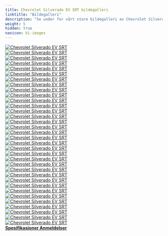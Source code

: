 ```yaml
---
title: Chevrolet Silverado EV SRT bildegalleri
linktitle: "Bildegalleri"
description: "Se under for vårt store bildegalleri av Chevrolet Silverado EV SRT. Klikk på bildene for høyoppløselige versjoner."
weight: 5
hidden: true
navicon: bi-images
---
```

<!-- markdownlint-disable MD033 -->
<div class="row" id ="my-gallery">
	<div class="pswp-grid-item col-6 col-md-4">
		<a href="https://media.evkx.net/multimedia/models/chevrolet/silverado_ev/silverado_ev_srt/chargeport_1.jpg"
data-pswp-src="https://media.evkx.net/multimedia/models/chevrolet/silverado_ev/silverado_ev_srt/chargeport_1.jpg"
data-pswp-width="3000"
data-pswp-height="1635" 
target="_blank">
			<img src="https://media.evkx.net/multimedia/models/chevrolet/silverado_ev/silverado_ev_srt/chargeport_1_xst.jpg" alt="Chevrolet Silverado EV SRT" class="img-fluid " />
		</a>
	</div>
	<div class="pswp-grid-item col-6 col-md-4">
		<a href="https://media.evkx.net/multimedia/models/chevrolet/silverado_ev/silverado_ev_srt/charging_1.jpg"
data-pswp-src="https://media.evkx.net/multimedia/models/chevrolet/silverado_ev/silverado_ev_srt/charging_1.jpg"
data-pswp-width="3000"
data-pswp-height="1728" 
target="_blank">
			<img src="https://media.evkx.net/multimedia/models/chevrolet/silverado_ev/silverado_ev_srt/charging_1_xst.jpg" alt="Chevrolet Silverado EV SRT" class="img-fluid " />
		</a>
	</div>
	<div class="pswp-grid-item col-6 col-md-4">
		<a href="https://media.evkx.net/multimedia/models/chevrolet/silverado_ev/silverado_ev_srt/details_1.jpg"
data-pswp-src="https://media.evkx.net/multimedia/models/chevrolet/silverado_ev/silverado_ev_srt/details_1.jpg"
data-pswp-width="3000"
data-pswp-height="2001" 
target="_blank">
			<img src="https://media.evkx.net/multimedia/models/chevrolet/silverado_ev/silverado_ev_srt/details_1_xst.jpg" alt="Chevrolet Silverado EV SRT" class="img-fluid " />
		</a>
	</div>
	<div class="pswp-grid-item col-6 col-md-4">
		<a href="https://media.evkx.net/multimedia/models/chevrolet/silverado_ev/silverado_ev_srt/details_2.jpg"
data-pswp-src="https://media.evkx.net/multimedia/models/chevrolet/silverado_ev/silverado_ev_srt/details_2.jpg"
data-pswp-width="3000"
data-pswp-height="2001" 
target="_blank">
			<img src="https://media.evkx.net/multimedia/models/chevrolet/silverado_ev/silverado_ev_srt/details_2_xst.jpg" alt="Chevrolet Silverado EV SRT" class="img-fluid " />
		</a>
	</div>
	<div class="pswp-grid-item col-6 col-md-4">
		<a href="https://media.evkx.net/multimedia/models/chevrolet/silverado_ev/silverado_ev_srt/details_3.jpg"
data-pswp-src="https://media.evkx.net/multimedia/models/chevrolet/silverado_ev/silverado_ev_srt/details_3.jpg"
data-pswp-width="3000"
data-pswp-height="2000" 
target="_blank">
			<img src="https://media.evkx.net/multimedia/models/chevrolet/silverado_ev/silverado_ev_srt/details_3_xst.jpg" alt="Chevrolet Silverado EV SRT" class="img-fluid " />
		</a>
	</div>
	<div class="pswp-grid-item col-6 col-md-4">
		<a href="https://media.evkx.net/multimedia/models/chevrolet/silverado_ev/silverado_ev_srt/exterior_1.jpg"
data-pswp-src="https://media.evkx.net/multimedia/models/chevrolet/silverado_ev/silverado_ev_srt/exterior_1.jpg"
data-pswp-width="3000"
data-pswp-height="2000" 
target="_blank">
			<img src="https://media.evkx.net/multimedia/models/chevrolet/silverado_ev/silverado_ev_srt/exterior_1_xst.jpg" alt="Chevrolet Silverado EV SRT" class="img-fluid " />
		</a>
	</div>
	<div class="pswp-grid-item col-6 col-md-4">
		<a href="https://media.evkx.net/multimedia/models/chevrolet/silverado_ev/silverado_ev_srt/exterior_2.jpg"
data-pswp-src="https://media.evkx.net/multimedia/models/chevrolet/silverado_ev/silverado_ev_srt/exterior_2.jpg"
data-pswp-width="3000"
data-pswp-height="1661" 
target="_blank">
			<img src="https://media.evkx.net/multimedia/models/chevrolet/silverado_ev/silverado_ev_srt/exterior_2_xst.jpg" alt="Chevrolet Silverado EV SRT" class="img-fluid " />
		</a>
	</div>
	<div class="pswp-grid-item col-6 col-md-4">
		<a href="https://media.evkx.net/multimedia/models/chevrolet/silverado_ev/silverado_ev_srt/exterior_3.jpg"
data-pswp-src="https://media.evkx.net/multimedia/models/chevrolet/silverado_ev/silverado_ev_srt/exterior_3.jpg"
data-pswp-width="3000"
data-pswp-height="2000" 
target="_blank">
			<img src="https://media.evkx.net/multimedia/models/chevrolet/silverado_ev/silverado_ev_srt/exterior_3_xst.jpg" alt="Chevrolet Silverado EV SRT" class="img-fluid " />
		</a>
	</div>
	<div class="pswp-grid-item col-6 col-md-4">
		<a href="https://media.evkx.net/multimedia/models/chevrolet/silverado_ev/silverado_ev_srt/exterior_4.jpg"
data-pswp-src="https://media.evkx.net/multimedia/models/chevrolet/silverado_ev/silverado_ev_srt/exterior_4.jpg"
data-pswp-width="3000"
data-pswp-height="1704" 
target="_blank">
			<img src="https://media.evkx.net/multimedia/models/chevrolet/silverado_ev/silverado_ev_srt/exterior_4_xst.jpg" alt="Chevrolet Silverado EV SRT" class="img-fluid " />
		</a>
	</div>
	<div class="pswp-grid-item col-6 col-md-4">
		<a href="https://media.evkx.net/multimedia/models/chevrolet/silverado_ev/silverado_ev_srt/exterior_5.jpg"
data-pswp-src="https://media.evkx.net/multimedia/models/chevrolet/silverado_ev/silverado_ev_srt/exterior_5.jpg"
data-pswp-width="3000"
data-pswp-height="2001" 
target="_blank">
			<img src="https://media.evkx.net/multimedia/models/chevrolet/silverado_ev/silverado_ev_srt/exterior_5_xst.jpg" alt="Chevrolet Silverado EV SRT" class="img-fluid " />
		</a>
	</div>
	<div class="pswp-grid-item col-6 col-md-4">
		<a href="https://media.evkx.net/multimedia/models/chevrolet/silverado_ev/silverado_ev_srt/frunk_1.jpg"
data-pswp-src="https://media.evkx.net/multimedia/models/chevrolet/silverado_ev/silverado_ev_srt/frunk_1.jpg"
data-pswp-width="3000"
data-pswp-height="1716" 
target="_blank">
			<img src="https://media.evkx.net/multimedia/models/chevrolet/silverado_ev/silverado_ev_srt/frunk_1_xst.jpg" alt="Chevrolet Silverado EV SRT" class="img-fluid " />
		</a>
	</div>
	<div class="pswp-grid-item col-6 col-md-4">
		<a href="https://media.evkx.net/multimedia/models/chevrolet/silverado_ev/silverado_ev_srt/headlights_1.jpg"
data-pswp-src="https://media.evkx.net/multimedia/models/chevrolet/silverado_ev/silverado_ev_srt/headlights_1.jpg"
data-pswp-width="3000"
data-pswp-height="2000" 
target="_blank">
			<img src="https://media.evkx.net/multimedia/models/chevrolet/silverado_ev/silverado_ev_srt/headlights_1_xst.jpg" alt="Chevrolet Silverado EV SRT" class="img-fluid " />
		</a>
	</div>
	<div class="pswp-grid-item col-6 col-md-4">
		<a href="https://media.evkx.net/multimedia/models/chevrolet/silverado_ev/silverado_ev_srt/interior_1.jpg"
data-pswp-src="https://media.evkx.net/multimedia/models/chevrolet/silverado_ev/silverado_ev_srt/interior_1.jpg"
data-pswp-width="3000"
data-pswp-height="2000" 
target="_blank">
			<img src="https://media.evkx.net/multimedia/models/chevrolet/silverado_ev/silverado_ev_srt/interior_1_xst.jpg" alt="Chevrolet Silverado EV SRT" class="img-fluid " />
		</a>
	</div>
	<div class="pswp-grid-item col-6 col-md-4">
		<a href="https://media.evkx.net/multimedia/models/chevrolet/silverado_ev/silverado_ev_srt/interior_2.jpg"
data-pswp-src="https://media.evkx.net/multimedia/models/chevrolet/silverado_ev/silverado_ev_srt/interior_2.jpg"
data-pswp-width="3000"
data-pswp-height="2000" 
target="_blank">
			<img src="https://media.evkx.net/multimedia/models/chevrolet/silverado_ev/silverado_ev_srt/interior_2_xst.jpg" alt="Chevrolet Silverado EV SRT" class="img-fluid " />
		</a>
	</div>
	<div class="pswp-grid-item col-6 col-md-4">
		<a href="https://media.evkx.net/multimedia/models/chevrolet/silverado_ev/silverado_ev_srt/main_1.jpg"
data-pswp-src="https://media.evkx.net/multimedia/models/chevrolet/silverado_ev/silverado_ev_srt/main_1.jpg"
data-pswp-width="3000"
data-pswp-height="1685" 
target="_blank">
			<img src="https://media.evkx.net/multimedia/models/chevrolet/silverado_ev/silverado_ev_srt/main_1_xst.jpg" alt="Chevrolet Silverado EV SRT" class="img-fluid " />
		</a>
	</div>
	<div class="pswp-grid-item col-6 col-md-4">
		<a href="https://media.evkx.net/multimedia/models/chevrolet/silverado_ev/silverado_ev_srt/screens_1.jpg"
data-pswp-src="https://media.evkx.net/multimedia/models/chevrolet/silverado_ev/silverado_ev_srt/screens_1.jpg"
data-pswp-width="3000"
data-pswp-height="2001" 
target="_blank">
			<img src="https://media.evkx.net/multimedia/models/chevrolet/silverado_ev/silverado_ev_srt/screens_1_xst.jpg" alt="Chevrolet Silverado EV SRT" class="img-fluid " />
		</a>
	</div>
	<div class="pswp-grid-item col-6 col-md-4">
		<a href="https://media.evkx.net/multimedia/models/chevrolet/silverado_ev/silverado_ev_srt/screens_2.jpg"
data-pswp-src="https://media.evkx.net/multimedia/models/chevrolet/silverado_ev/silverado_ev_srt/screens_2.jpg"
data-pswp-width="3000"
data-pswp-height="2001" 
target="_blank">
			<img src="https://media.evkx.net/multimedia/models/chevrolet/silverado_ev/silverado_ev_srt/screens_2_xst.jpg" alt="Chevrolet Silverado EV SRT" class="img-fluid " />
		</a>
	</div>
	<div class="pswp-grid-item col-6 col-md-4">
		<a href="https://media.evkx.net/multimedia/models/chevrolet/silverado_ev/silverado_ev_srt/screens_3.jpg"
data-pswp-src="https://media.evkx.net/multimedia/models/chevrolet/silverado_ev/silverado_ev_srt/screens_3.jpg"
data-pswp-width="3000"
data-pswp-height="2001" 
target="_blank">
			<img src="https://media.evkx.net/multimedia/models/chevrolet/silverado_ev/silverado_ev_srt/screens_3_xst.jpg" alt="Chevrolet Silverado EV SRT" class="img-fluid " />
		</a>
	</div>
	<div class="pswp-grid-item col-6 col-md-4">
		<a href="https://media.evkx.net/multimedia/models/chevrolet/silverado_ev/silverado_ev_srt/secondrowseats_1.jpg"
data-pswp-src="https://media.evkx.net/multimedia/models/chevrolet/silverado_ev/silverado_ev_srt/secondrowseats_1.jpg"
data-pswp-width="3000"
data-pswp-height="2001" 
target="_blank">
			<img src="https://media.evkx.net/multimedia/models/chevrolet/silverado_ev/silverado_ev_srt/secondrowseats_1_xst.jpg" alt="Chevrolet Silverado EV SRT" class="img-fluid " />
		</a>
	</div>
	<div class="pswp-grid-item col-6 col-md-4">
		<a href="https://media.evkx.net/multimedia/models/chevrolet/silverado_ev/silverado_ev_srt/secondrowseats_2.jpg"
data-pswp-src="https://media.evkx.net/multimedia/models/chevrolet/silverado_ev/silverado_ev_srt/secondrowseats_2.jpg"
data-pswp-width="3000"
data-pswp-height="2001" 
target="_blank">
			<img src="https://media.evkx.net/multimedia/models/chevrolet/silverado_ev/silverado_ev_srt/secondrowseats_2_xst.jpg" alt="Chevrolet Silverado EV SRT" class="img-fluid " />
		</a>
	</div>
	<div class="pswp-grid-item col-6 col-md-4">
		<a href="https://media.evkx.net/multimedia/models/chevrolet/silverado_ev/silverado_ev_srt/stalk_1.jpg"
data-pswp-src="https://media.evkx.net/multimedia/models/chevrolet/silverado_ev/silverado_ev_srt/stalk_1.jpg"
data-pswp-width="3000"
data-pswp-height="2001" 
target="_blank">
			<img src="https://media.evkx.net/multimedia/models/chevrolet/silverado_ev/silverado_ev_srt/stalk_1_xst.jpg" alt="Chevrolet Silverado EV SRT" class="img-fluid " />
		</a>
	</div>
	<div class="pswp-grid-item col-6 col-md-4">
		<a href="https://media.evkx.net/multimedia/models/chevrolet/silverado_ev/silverado_ev_srt/trunk_1.jpg"
data-pswp-src="https://media.evkx.net/multimedia/models/chevrolet/silverado_ev/silverado_ev_srt/trunk_1.jpg"
data-pswp-width="3000"
data-pswp-height="1864" 
target="_blank">
			<img src="https://media.evkx.net/multimedia/models/chevrolet/silverado_ev/silverado_ev_srt/trunk_1_xst.jpg" alt="Chevrolet Silverado EV SRT" class="img-fluid " />
		</a>
	</div>
	<div class="pswp-grid-item col-6 col-md-4">
		<a href="https://media.evkx.net/multimedia/models/chevrolet/silverado_ev/silverado_ev_srt/trunk_10.jpg"
data-pswp-src="https://media.evkx.net/multimedia/models/chevrolet/silverado_ev/silverado_ev_srt/trunk_10.jpg"
data-pswp-width="1920"
data-pswp-height="1080" 
target="_blank">
			<img src="https://media.evkx.net/multimedia/models/chevrolet/silverado_ev/silverado_ev_srt/trunk_10_xst.jpg" alt="Chevrolet Silverado EV SRT" class="img-fluid " />
		</a>
	</div>
	<div class="pswp-grid-item col-6 col-md-4">
		<a href="https://media.evkx.net/multimedia/models/chevrolet/silverado_ev/silverado_ev_srt/trunk_11.jpg"
data-pswp-src="https://media.evkx.net/multimedia/models/chevrolet/silverado_ev/silverado_ev_srt/trunk_11.jpg"
data-pswp-width="1920"
data-pswp-height="1080" 
target="_blank">
			<img src="https://media.evkx.net/multimedia/models/chevrolet/silverado_ev/silverado_ev_srt/trunk_11_xst.jpg" alt="Chevrolet Silverado EV SRT" class="img-fluid " />
		</a>
	</div>
	<div class="pswp-grid-item col-6 col-md-4">
		<a href="https://media.evkx.net/multimedia/models/chevrolet/silverado_ev/silverado_ev_srt/trunk_12.jpg"
data-pswp-src="https://media.evkx.net/multimedia/models/chevrolet/silverado_ev/silverado_ev_srt/trunk_12.jpg"
data-pswp-width="1920"
data-pswp-height="1080" 
target="_blank">
			<img src="https://media.evkx.net/multimedia/models/chevrolet/silverado_ev/silverado_ev_srt/trunk_12_xst.jpg" alt="Chevrolet Silverado EV SRT" class="img-fluid " />
		</a>
	</div>
	<div class="pswp-grid-item col-6 col-md-4">
		<a href="https://media.evkx.net/multimedia/models/chevrolet/silverado_ev/silverado_ev_srt/trunk_2.jpg"
data-pswp-src="https://media.evkx.net/multimedia/models/chevrolet/silverado_ev/silverado_ev_srt/trunk_2.jpg"
data-pswp-width="3000"
data-pswp-height="2001" 
target="_blank">
			<img src="https://media.evkx.net/multimedia/models/chevrolet/silverado_ev/silverado_ev_srt/trunk_2_xst.jpg" alt="Chevrolet Silverado EV SRT" class="img-fluid " />
		</a>
	</div>
	<div class="pswp-grid-item col-6 col-md-4">
		<a href="https://media.evkx.net/multimedia/models/chevrolet/silverado_ev/silverado_ev_srt/trunk_3.jpg"
data-pswp-src="https://media.evkx.net/multimedia/models/chevrolet/silverado_ev/silverado_ev_srt/trunk_3.jpg"
data-pswp-width="3000"
data-pswp-height="2001" 
target="_blank">
			<img src="https://media.evkx.net/multimedia/models/chevrolet/silverado_ev/silverado_ev_srt/trunk_3_xst.jpg" alt="Chevrolet Silverado EV SRT" class="img-fluid " />
		</a>
	</div>
	<div class="pswp-grid-item col-6 col-md-4">
		<a href="https://media.evkx.net/multimedia/models/chevrolet/silverado_ev/silverado_ev_srt/trunk_4.jpg"
data-pswp-src="https://media.evkx.net/multimedia/models/chevrolet/silverado_ev/silverado_ev_srt/trunk_4.jpg"
data-pswp-width="3000"
data-pswp-height="2001" 
target="_blank">
			<img src="https://media.evkx.net/multimedia/models/chevrolet/silverado_ev/silverado_ev_srt/trunk_4_xst.jpg" alt="Chevrolet Silverado EV SRT" class="img-fluid " />
		</a>
	</div>
	<div class="pswp-grid-item col-6 col-md-4">
		<a href="https://media.evkx.net/multimedia/models/chevrolet/silverado_ev/silverado_ev_srt/trunk_5.jpg"
data-pswp-src="https://media.evkx.net/multimedia/models/chevrolet/silverado_ev/silverado_ev_srt/trunk_5.jpg"
data-pswp-width="1920"
data-pswp-height="1080" 
target="_blank">
			<img src="https://media.evkx.net/multimedia/models/chevrolet/silverado_ev/silverado_ev_srt/trunk_5_xst.jpg" alt="Chevrolet Silverado EV SRT" class="img-fluid " />
		</a>
	</div>
	<div class="pswp-grid-item col-6 col-md-4">
		<a href="https://media.evkx.net/multimedia/models/chevrolet/silverado_ev/silverado_ev_srt/trunk_6.jpg"
data-pswp-src="https://media.evkx.net/multimedia/models/chevrolet/silverado_ev/silverado_ev_srt/trunk_6.jpg"
data-pswp-width="1920"
data-pswp-height="1080" 
target="_blank">
			<img src="https://media.evkx.net/multimedia/models/chevrolet/silverado_ev/silverado_ev_srt/trunk_6_xst.jpg" alt="Chevrolet Silverado EV SRT" class="img-fluid " />
		</a>
	</div>
	<div class="pswp-grid-item col-6 col-md-4">
		<a href="https://media.evkx.net/multimedia/models/chevrolet/silverado_ev/silverado_ev_srt/trunk_7.jpg"
data-pswp-src="https://media.evkx.net/multimedia/models/chevrolet/silverado_ev/silverado_ev_srt/trunk_7.jpg"
data-pswp-width="1920"
data-pswp-height="1080" 
target="_blank">
			<img src="https://media.evkx.net/multimedia/models/chevrolet/silverado_ev/silverado_ev_srt/trunk_7_xst.jpg" alt="Chevrolet Silverado EV SRT" class="img-fluid " />
		</a>
	</div>
	<div class="pswp-grid-item col-6 col-md-4">
		<a href="https://media.evkx.net/multimedia/models/chevrolet/silverado_ev/silverado_ev_srt/trunk_8.jpg"
data-pswp-src="https://media.evkx.net/multimedia/models/chevrolet/silverado_ev/silverado_ev_srt/trunk_8.jpg"
data-pswp-width="1920"
data-pswp-height="1080" 
target="_blank">
			<img src="https://media.evkx.net/multimedia/models/chevrolet/silverado_ev/silverado_ev_srt/trunk_8_xst.jpg" alt="Chevrolet Silverado EV SRT" class="img-fluid " />
		</a>
	</div>
	<div class="pswp-grid-item col-6 col-md-4">
		<a href="https://media.evkx.net/multimedia/models/chevrolet/silverado_ev/silverado_ev_srt/trunk_9.jpg"
data-pswp-src="https://media.evkx.net/multimedia/models/chevrolet/silverado_ev/silverado_ev_srt/trunk_9.jpg"
data-pswp-width="1920"
data-pswp-height="1080" 
target="_blank">
			<img src="https://media.evkx.net/multimedia/models/chevrolet/silverado_ev/silverado_ev_srt/trunk_9_xst.jpg" alt="Chevrolet Silverado EV SRT" class="img-fluid " />
		</a>
	</div>
	<div class="pswp-grid-item col-6 col-md-4">
		<a href="https://media.evkx.net/multimedia/models/chevrolet/silverado_ev/silverado_ev_srt/v2l_1.jpg"
data-pswp-src="https://media.evkx.net/multimedia/models/chevrolet/silverado_ev/silverado_ev_srt/v2l_1.jpg"
data-pswp-width="3000"
data-pswp-height="2001" 
target="_blank">
			<img src="https://media.evkx.net/multimedia/models/chevrolet/silverado_ev/silverado_ev_srt/v2l_1_xst.jpg" alt="Chevrolet Silverado EV SRT" class="img-fluid " />
		</a>
	</div>
</div>
<script type="module">
  import PhotoSwipeLightbox from '/js/photoswipe-lightbox.esm.js';
    const lightbox = new PhotoSwipeLightbox({
       gallery: '#my-gallery',
        children: 'a',
        pswpModule: () => import('/js/photoswipe.esm.js')
    });
lightbox.init();
</script>
<div class="mt-3 mb-3">
<a href="../specifications/" class="text-decoration-none text-black">
<strong><i class="bi-arrow-left"></i> Spesifikasjoner </strong>
</a>
<a href="../reviews/" class="text-decoration-none text-black float-end">
<strong>Anmeldelser <i class="bi-arrow-right"></i></strong>
</a>
</div>

